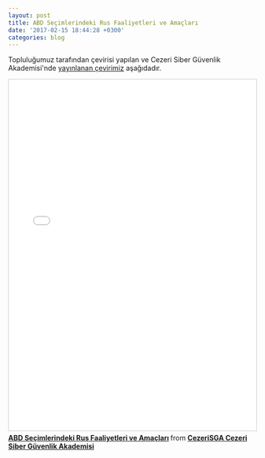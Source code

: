 ```yaml
---
layout: post
title: ABD Seçimlerindeki Rus Faaliyetleri ve Amaçları 
date: '2017-02-15 18:44:28 +0300'
categories: blog
---
```


Topluluğumuz tarafından çevirisi yapılan ve Cezeri Siber Güvenlik Akademisi'nde [yayınlanan çevirimiz](http://www.cezerisga.com/makale/ABD-Se%C3%A7imlerindeki-Rus-Faaliyetleri-ve-Ama%C3%A7lar%C4%B1) aşağıdadır.

<iframe src="//www.slideshare.net/slideshow/embed_code/key/sy8wqEidL0How9" width="668" height="714" frameborder="0" marginwidth="0" marginheight="0" scrolling="no" style="border:1px solid #CCC; border-width:1px; margin-bottom:5px; max-width: 100%;" allowfullscreen> </iframe> <div style="margin-bottom:5px"> <strong> <a href="//www.slideshare.net/CezeriSGACezeriSiber/abd-seimlerindeki-rus-faaliyetleri-ve-amalar" title="ABD Seçimlerindeki Rus Faaliyetleri ve Amaçları" target="_blank">ABD Seçimlerindeki Rus Faaliyetleri ve Amaçları</a> </strong> from <strong><a target="_blank" href="//www.slideshare.net/CezeriSGACezeriSiber">CezeriSGA Cezeri Siber Güvenlik Akademisi</a></strong> </div>
